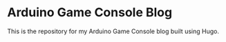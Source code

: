 # Arduino Game Console Blog

This is the repository for my Arduino Game Console blog built using Hugo.